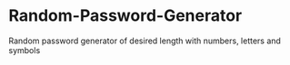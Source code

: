 # Random-Password-Generator
 Random password generator of desired length with numbers, letters and symbols
